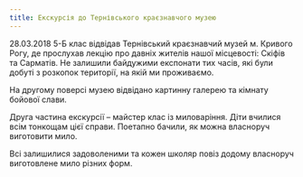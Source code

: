 ```yaml
---
title: Екскурсія до Тернівського краєзнавчого музею
---
```


28.03.2018 5-Б клас відвідав Тернівський краєзнавчий музей м. Кривого Рогу, де прослухав лекцію про давніх жителів нашої місцевості: Скіфів та Сарматів. Не залишили байдужими експонати тих часів, які були добуті з розкопок території, на якій ми проживаємо.

На другому поверсі музею відвідано картинну галерею та кімнату бойової слави.

Друга частина екскурсії – майстер клас із миловаріння. Діти вчилися всім тонкощам цієї справи. Поетапно бачили, як можна власноруч виготовити мило.

Всі залишилися задоволеними та кожен школяр повіз додому власноруч виготовлене мило різних форм.

<slideshow id="72157693277614341"></slideshow>
